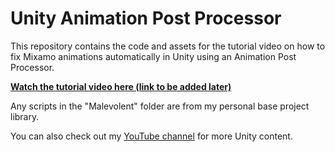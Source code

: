 # Unity Animation Post Processor

This repository contains the code and assets for the tutorial video on how to fix Mixamo animations automatically in Unity using an Animation Post Processor.

[**Watch the tutorial video here (link to be added later)**](#)

Any scripts in the "Malevolent" folder are from my personal base project library.

You can also check out my [YouTube channel](https://youtu.be/-3SnFiJwgRM) for more Unity content.
